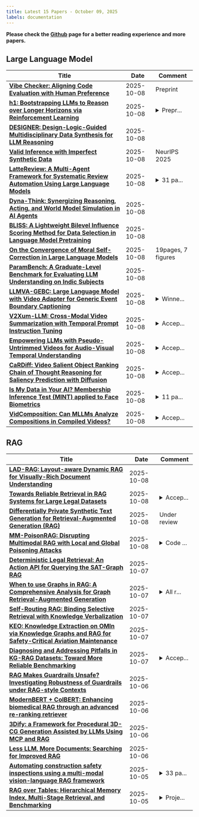 ```yaml
---
title: Latest 15 Papers - October 09, 2025
labels: documentation
---
```

**Please check the [Github](https://github.com/zezhishao/MTS_Daily_ArXiv) page for a better reading experience and more papers.**

## Large Language Model
| **Title** | **Date** | **Comment** |
| --- | --- | --- |
| **[Vibe Checker: Aligning Code Evaluation with Human Preference](http://arxiv.org/abs/2510.07315v1)** | 2025-10-08 | Preprint |
| **[h1: Bootstrapping LLMs to Reason over Longer Horizons via Reinforcement Learning](http://arxiv.org/abs/2510.07312v1)** | 2025-10-08 | <details><summary>Prepr...</summary><p>Preprint, 31 pages, 8 figures</p></details> |
| **[DESIGNER: Design-Logic-Guided Multidisciplinary Data Synthesis for LLM Reasoning](http://arxiv.org/abs/2508.12726v3)** | 2025-10-08 |  |
| **[Valid Inference with Imperfect Synthetic Data](http://arxiv.org/abs/2508.06635v2)** | 2025-10-08 | NeurIPS 2025 |
| **[LatteReview: A Multi-Agent Framework for Systematic Review Automation Using Large Language Models](http://arxiv.org/abs/2501.05468v2)** | 2025-10-08 | <details><summary>31 pa...</summary><p>31 pages, 5 figures, 5 tables</p></details> |
| **[Dyna-Think: Synergizing Reasoning, Acting, and World Model Simulation in AI Agents](http://arxiv.org/abs/2506.00320v2)** | 2025-10-08 |  |
| **[BLISS: A Lightweight Bilevel Influence Scoring Method for Data Selection in Language Model Pretraining](http://arxiv.org/abs/2510.06048v2)** | 2025-10-08 |  |
| **[On the Convergence of Moral Self-Correction in Large Language Models](http://arxiv.org/abs/2510.07290v1)** | 2025-10-08 | 19pages, 7 figures |
| **[ParamBench: A Graduate-Level Benchmark for Evaluating LLM Understanding on Indic Subjects](http://arxiv.org/abs/2508.16185v2)** | 2025-10-08 |  |
| **[LLMVA-GEBC: Large Language Model with Video Adapter for Generic Event Boundary Captioning](http://arxiv.org/abs/2306.10354v2)** | 2025-10-08 | <details><summary>Winne...</summary><p>Winner solution to Generic Event Boundary Captioning task in LOVEU Challenge (CVPR 2023 workshop)</p></details> |
| **[V2Xum-LLM: Cross-Modal Video Summarization with Temporal Prompt Instruction Tuning](http://arxiv.org/abs/2404.12353v3)** | 2025-10-08 | <details><summary>Accep...</summary><p>Accepted to AAAI 2025</p></details> |
| **[Empowering LLMs with Pseudo-Untrimmed Videos for Audio-Visual Temporal Understanding](http://arxiv.org/abs/2403.16276v3)** | 2025-10-08 | <details><summary>Accep...</summary><p>Accepted to AAAI 2025</p></details> |
| **[CaRDiff: Video Salient Object Ranking Chain of Thought Reasoning for Saliency Prediction with Diffusion](http://arxiv.org/abs/2408.12009v2)** | 2025-10-08 | <details><summary>Accep...</summary><p>Accepted to AAAI 2025</p></details> |
| **[Is My Data in Your AI? Membership Inference Test (MINT) applied to Face Biometrics](http://arxiv.org/abs/2402.09225v4)** | 2025-10-08 | <details><summary>11 pa...</summary><p>11 pages main text + 2 pages references and 1 pages appendix</p></details> |
| **[VidComposition: Can MLLMs Analyze Compositions in Compiled Videos?](http://arxiv.org/abs/2411.10979v4)** | 2025-10-08 | <details><summary>Accep...</summary><p>Accepted to CVPR 2025</p></details> |

## RAG
| **Title** | **Date** | **Comment** |
| --- | --- | --- |
| **[LAD-RAG: Layout-aware Dynamic RAG for Visually-Rich Document Understanding](http://arxiv.org/abs/2510.07233v1)** | 2025-10-08 |  |
| **[Towards Reliable Retrieval in RAG Systems for Large Legal Datasets](http://arxiv.org/abs/2510.06999v1)** | 2025-10-08 | <details><summary>Accep...</summary><p>Accepted for the 7th Natural Legal Language Processing Workshop (NLLP 2025), co-located with EMNLP 2025</p></details> |
| **[Differentially Private Synthetic Text Generation for Retrieval-Augmented Generation (RAG)](http://arxiv.org/abs/2510.06719v1)** | 2025-10-08 | Under review |
| **[MM-PoisonRAG: Disrupting Multimodal RAG with Local and Global Poisoning Attacks](http://arxiv.org/abs/2502.17832v3)** | 2025-10-08 | <details><summary>Code ...</summary><p>Code is available at https://github.com/HyeonjeongHa/MM-PoisonRAG</p></details> |
| **[Deterministic Legal Retrieval: An Action API for Querying the SAT-Graph RAG](http://arxiv.org/abs/2510.06002v1)** | 2025-10-07 |  |
| **[When to use Graphs in RAG: A Comprehensive Analysis for Graph Retrieval-Augmented Generation](http://arxiv.org/abs/2506.05690v2)** | 2025-10-07 | <details><summary>All r...</summary><p>All resources and analyses are collected at https://github.com/GraphRAG-Bench/GraphRAG-Benchmark</p></details> |
| **[Self-Routing RAG: Binding Selective Retrieval with Knowledge Verbalization](http://arxiv.org/abs/2504.01018v2)** | 2025-10-07 |  |
| **[KEO: Knowledge Extraction on OMIn via Knowledge Graphs and RAG for Safety-Critical Aviation Maintenance](http://arxiv.org/abs/2510.05524v1)** | 2025-10-07 |  |
| **[Diagnosing and Addressing Pitfalls in KG-RAG Datasets: Toward More Reliable Benchmarking](http://arxiv.org/abs/2505.23495v3)** | 2025-10-07 | <details><summary>Accep...</summary><p>Accepted at NeurIPS 2025 Datasets and Benchmarks Track</p></details> |
| **[RAG Makes Guardrails Unsafe? Investigating Robustness of Guardrails under RAG-style Contexts](http://arxiv.org/abs/2510.05310v1)** | 2025-10-06 |  |
| **[ModernBERT + ColBERT: Enhancing biomedical RAG through an advanced re-ranking retriever](http://arxiv.org/abs/2510.04757v1)** | 2025-10-06 |  |
| **[3Dify: a Framework for Procedural 3D-CG Generation Assisted by LLMs Using MCP and RAG](http://arxiv.org/abs/2510.04536v1)** | 2025-10-06 |  |
| **[Less LLM, More Documents: Searching for Improved RAG](http://arxiv.org/abs/2510.02657v2)** | 2025-10-06 |  |
| **[Automating construction safety inspections using a multi-modal vision-language RAG framework](http://arxiv.org/abs/2510.04145v1)** | 2025-10-05 | <details><summary>33 pa...</summary><p>33 pages, 11 figures, 7 tables</p></details> |
| **[RAG over Tables: Hierarchical Memory Index, Multi-Stage Retrieval, and Benchmarking](http://arxiv.org/abs/2504.01346v4)** | 2025-10-05 | <details><summary>Proje...</summary><p>Project Link: https://github.com/jiaruzouu/T-RAG</p></details> |

